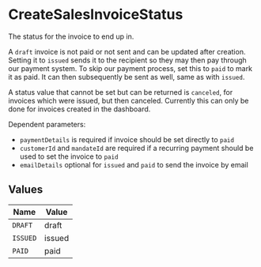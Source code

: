 # CreateSalesInvoiceStatus

The status for the invoice to end up in.

A `draft` invoice is not paid or not sent and can be updated after creation. Setting it to `issued` sends it to
the recipient so they may then pay through our payment system. To skip our payment process, set this to `paid` to
mark it as paid. It can then subsequently be sent as well, same as with `issued`.

A status value that cannot be set but can be returned is `canceled`, for invoices which were
issued, but then canceled. Currently this can only be done for invoices created in the dashboard.

Dependent parameters:
  - `paymentDetails` is required if invoice should be set directly to `paid`
  - `customerId` and `mandateId` are required if a recurring payment should be used to set the invoice to `paid`
  - `emailDetails` optional for `issued` and `paid` to send the invoice by email


## Values

| Name     | Value    |
| -------- | -------- |
| `DRAFT`  | draft    |
| `ISSUED` | issued   |
| `PAID`   | paid     |